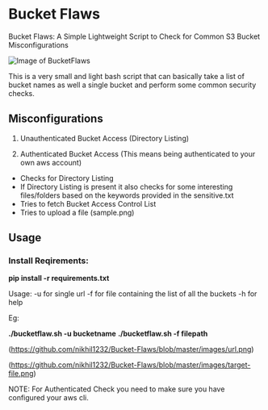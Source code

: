 # Bucket Flaws
Bucket Flaws: A Simple Lightweight Script to Check for Common S3 Bucket Misconfigurations

![Image of BucketFlaws](https://github.com/nikhil1232/Bucket-Flaws/blob/master/images/upload.png)


This is a very small and light bash script that can basically take a list of bucket names as well a single bucket and perform some common security checks.

## Misconfigurations

1) Unauthenticated Bucket Access (Directory Listing)

2) Authenticated Bucket Access (This means being authenticated to your own aws account)

- Checks for Directory Listing
- If Directory Listing is present it also checks for some interesting files/folders based on the keywords provided in the sensitive.txt
- Tries to fetch Bucket Access Control List
- Tries to upload a file (sample.png)

## Usage

### Install Reqirements:
**pip install -r requirements.txt**

Usage: -u for single url
-f for file containing the list of all the buckets
-h for help

Eg: 

**./bucketflaw.sh -u bucketname**
**./bucketflaw.sh -f filepath**

(https://github.com/nikhil1232/Bucket-Flaws/blob/master/images/url.png)

(https://github.com/nikhil1232/Bucket-Flaws/blob/master/images/target-file.png)

NOTE: For Authenticated Check you need to make sure you have configured your aws cli.
